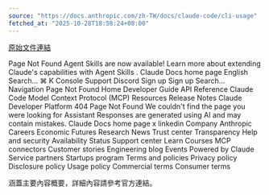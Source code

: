 ```yaml
---
source: "https://docs.anthropic.com/zh-TW/docs/claude-code/cli-usage"
fetched_at: "2025-10-28T18:58:24+08:00"
---
```


[原始文件連結](https://docs.anthropic.com/zh-TW/docs/claude-code/cli-usage)

Page Not Found Agent Skills are now available! Learn more about extending Claude&#x27;s capabilities with Agent Skills . Claude Docs home page English Search... ⌘ K Console Support Discord Sign up Sign up Search... Navigation Page Not Found Home Developer Guide API Reference Claude Code Model Context Protocol (MCP) Resources Release Notes Claude Developer Platform 404 Page Not Found We couldn&#x27;t find the page you were looking for Assistant Responses are generated using AI and may contain mistakes. Claude Docs home page x linkedin Company Anthropic Careers Economic Futures Research News Trust center Transparency Help and security Availability Status Support center Learn Courses MCP connectors Customer stories Engineering blog Events Powered by Claude Service partners Startups program Terms and policies Privacy policy Disclosure policy Usage policy Commercial terms Consumer terms

涵蓋主要內容概要，詳細內容請參考官方連結。

